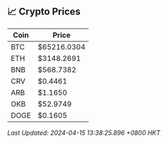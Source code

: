 ## 📈 Crypto Prices

| Coin | Price |
| ---- | ----- |
| BTC | $65216.0304 |
| ETH | $3148.2691 |
| BNB | $568.7382 |
| CRV | $0.4461 |
| ARB | $1.1650 |
| OKB | $52.9749 |
| DOGE | $0.1605 |

_Last Updated: 2024-04-15 13:38:25.896 +0800 HKT_